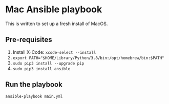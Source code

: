 # Mac Ansible playbook
This is written to set up a fresh install of MacOS.

## Pre-requisites
1. Install X-Code: `xcode-select --install`
2. `export PATH="$HOME/Library/Python/3.8/bin:/opt/homebrew/bin:$PATH"`
3. `sudo pip3 install --upgrade pip`
4. `sudo pip3 install ansible`

## Run the playbook
`ansible-playbook main.yml`